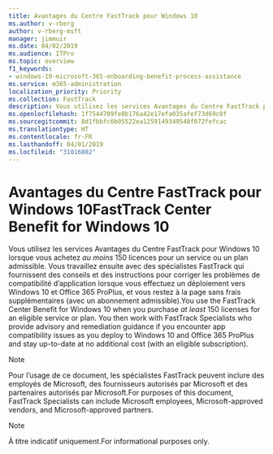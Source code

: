 ```yaml
---
title: Avantages du Centre FastTrack pour Windows 10
ms.author: v-rberg
author: v-rberg-msft
manager: jimmuir
ms.date: 04/02/2019
ms.audience: ITPro
ms.topic: overview
f1_keywords:
- windows-10-microsoft-365-onboarding-benefit-process-assistance
ms.service: m365-administration
localization_priority: Priority
ms.collection: FastTrack
description: Vous utilisez les services Avantages du Centre FastTrack pour Windows 10 lorsque vous achetez *au moins* 150 licences pour un service ou un plan éligible.
ms.openlocfilehash: 1f7544709fe8b176a42e17efa035afef73d69c8f
ms.sourcegitcommit: 8d1fbbfc6b05522ea1259149349548f072fefcac
ms.translationtype: HT
ms.contentlocale: fr-FR
ms.lasthandoff: 04/01/2019
ms.locfileid: "31016802"
---
```

# <a name="fasttrack-center-benefit-for-windows-10"></a><span data-ttu-id="ee1ee-103">Avantages du Centre FastTrack pour Windows 10</span><span class="sxs-lookup"><span data-stu-id="ee1ee-103">FastTrack Center Benefit for Windows 10</span></span>

<span data-ttu-id="ee1ee-p101">Vous utilisez les services Avantages du Centre FastTrack pour Windows 10 lorsque vous achetez *au moins* 150 licences pour un service ou un plan admissible. Vous travaillez ensuite avec des spécialistes FastTrack qui fournissent des conseils et des instructions pour corriger les problèmes de compatibilité d’application lorsque vous effectuez un déploiement vers Windows 10 et Office 365 ProPlus, et vous restez à la page sans frais supplémentaires (avec un abonnement admissible).</span><span class="sxs-lookup"><span data-stu-id="ee1ee-p101">You use the FastTrack Center Benefit for Windows 10 when you purchase  *at least*  150 licenses for an eligible service or plan. You then work with FastTrack Specialists who provide advisory and remediation guidance if you encounter app compatibility issues as you deploy to Windows 10 and Office 365 ProPlus and stay up-to-date at no additional cost (with an eligible subscription).</span></span> 
  
> [!NOTE]
> <span data-ttu-id="ee1ee-106">Pour l’usage de ce document, les spécialistes FastTrack peuvent inclure des employés de Microsoft, des fournisseurs autorisés par Microsoft et des partenaires autorisés par Microsoft.</span><span class="sxs-lookup"><span data-stu-id="ee1ee-106">For purposes of this document, FastTrack Specialists can include Microsoft employees, Microsoft-approved vendors, and Microsoft-approved partners.</span></span> 
    
> [!NOTE]
> <span data-ttu-id="ee1ee-107">À titre indicatif uniquement.</span><span class="sxs-lookup"><span data-stu-id="ee1ee-107">For informational purposes only.</span></span> 
  

  

 